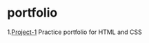 # portfolio
1.[Project-1](https://23Bhupesh.github.io/portfolio/)
Practice portfolio for HTML and CSS
